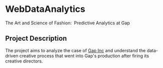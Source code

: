 # WebDataAnalytics
The Art and Science of Fashion: ​ Predictive Analytics at Gap​

## Project Description
The project aims to analyze the case of [Gap Inc](https://github.com/MonaDuvvapu/WebDataAnalytics/blob/main/517115-PDF-ENG.pdf) and understand the data-driven creative process that went into Gap's production after firing its creative directors.
